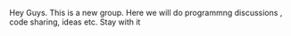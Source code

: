 Hey Guys. This is a new group. Here we will do programmng discussions , code sharing, ideas etc. Stay with it
